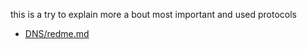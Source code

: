 this is a try to explain more a bout most important and used protocols

- [DNS/redme.md](https://github.com/AymanMoElhussiny/protocol-doc/blob/f641fa7ad0c38c09fbc5a14a98d30479049316a4/DNS/readme.md)
